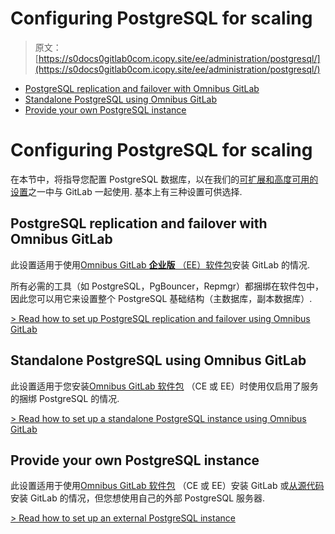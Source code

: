 # Configuring PostgreSQL for scaling

> 原文：[https://s0docs0gitlab0com.icopy.site/ee/administration/postgresql/](https://s0docs0gitlab0com.icopy.site/ee/administration/postgresql/)

*   [PostgreSQL replication and failover with Omnibus GitLab](#postgresql-replication-and-failover-with-omnibus-gitlab-premium-only)
*   [Standalone PostgreSQL using Omnibus GitLab](#standalone-postgresql-using-omnibus-gitlab-core-only)
*   [Provide your own PostgreSQL instance](#provide-your-own-postgresql-instance-core-only)

# Configuring PostgreSQL for scaling[](#configuring-postgresql-for-scaling "Permalink")

在本节中，将指导您配置 PostgreSQL 数据库，以在我们的[可扩展和高度可用的设置](../reference_architectures/index.html)之一中与 GitLab 一起使用. 基本上有三种设置可供选择.

## PostgreSQL replication and failover with Omnibus GitLab[](#postgresql-replication-and-failover-with-omnibus-gitlab-premium-only "Permalink")

此设置适用于使用[Omnibus GitLab **企业版** （EE）软件包](https://about.gitlab.com/install/?version=ee)安装 GitLab 的情况.

所有必需的工具（如 PostgreSQL，PgBouncer，Repmgr）都捆绑在软件包中，因此您可以用它来设置整个 PostgreSQL 基础结构（主数据库，副本数据库）.

[> Read how to set up PostgreSQL replication and failover using Omnibus GitLab](replication_and_failover.html)

## Standalone PostgreSQL using Omnibus GitLab[](#standalone-postgresql-using-omnibus-gitlab-core-only "Permalink")

此设置适用于您安装[Omnibus GitLab 软件包](https://about.gitlab.com/install/) （CE 或 EE）时使用仅启用了服务的捆绑 PostgreSQL 的情况.

[> Read how to set up a standalone PostgreSQL instance using Omnibus GitLab](standalone.html)

## Provide your own PostgreSQL instance[](#provide-your-own-postgresql-instance-core-only "Permalink")

此设置适用于使用[Omnibus GitLab 软件包](https://about.gitlab.com/install/) （CE 或 EE）安装 GitLab 或[从源代码](../../install/installation.html)安装 GitLab 的情况，但您想使用自己的外部 PostgreSQL 服务器.

[> Read how to set up an external PostgreSQL instance](external.html)